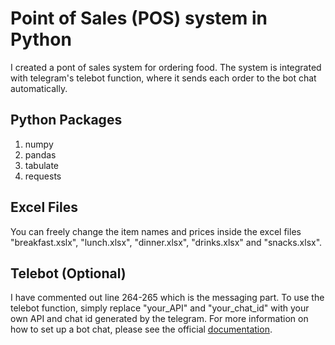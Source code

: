 # Point of Sales (POS) system in Python
I created a pont of sales system for ordering food. The system is integrated with telegram's telebot function, where it sends each order to the bot chat automatically.

## Python Packages
1. numpy
3. pandas
4. tabulate
5. requests

## Excel Files
You can freely change the item names and prices inside the excel files "breakfast.xslx", "lunch.xlsx", "dinner.xlsx", "drinks.xlsx" and "snacks.xlsx". 

## Telebot (Optional)
I have commented out line 264-265 which is the messaging part. To use the telebot function, simply replace "your_API" and "your_chat_id" with your own API and chat id generated by the telegram. For more information on how to set up a bot chat, please see the official [documentation](https://core.telegram.org/bots).